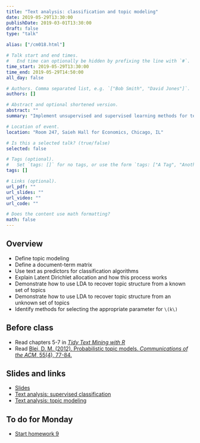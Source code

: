 ```yaml
---
title: "Text analysis: classification and topic modeling"
date: 2019-05-29T13:30:00
publishDate: 2019-03-01T13:30:00
draft: false
type: "talk"

alias: ["/cm018.html"]

# Talk start and end times.
#   End time can optionally be hidden by prefixing the line with `#`.
time_start: 2019-05-29T13:30:00
time_end: 2019-05-29T14:50:00
all_day: false

# Authors. Comma separated list, e.g. `["Bob Smith", "David Jones"]`.
authors: []

# Abstract and optional shortened version.
abstract: ""
summary: "Implement unsupervised and supervised learning methods for text data."

# Location of event.
location: "Room 247, Saieh Hall for Economics, Chicago, IL"

# Is this a selected talk? (true/false)
selected: false

# Tags (optional).
#   Set `tags: []` for no tags, or use the form `tags: ["A Tag", "Another Tag"]` for one or more tags.
tags: []

# Links (optional).
url_pdf: ""
url_slides: ""
url_video: ""
url_code: ""

# Does the content use math formatting?
math: false
---
```




## Overview

* Define topic modeling
* Define a document-term matrix
* Use text as predictors for classification algorithms
* Explain Latent Dirichlet allocation and how this process works
* Demonstrate how to use LDA to recover topic structure from a known set of topics
* Demonstrate how to use LDA to recover topic structure from an unknown set of topics
* Identify methods for selecting the appropriate parameter for `\(k\)`

## Before class

* Read chapters 5-7 in [*Tidy Text Mining with R*](http://tidytextmining.com/)
* Read [Blei, D. M. (2012). Probabilistic topic models. *Communications of the ACM*, 55(4), 77-84.](http://cacm.acm.org/magazines/2012/4/147361-probabilistic-topic-models/fulltext)

## Slides and links

* [Slides](extras/cm018_slides.html)
* [Text analysis: supervised classification](text_classification.html)
* [Text analysis: topic modeling](text_topicmodels.html)

## To do for Monday

* [Start homework 9](hw09-text_analysis.html)
